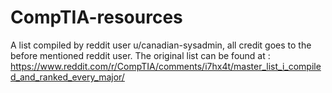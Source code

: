 # CompTIA-resources
A list compiled by reddit user u/canadian-sysadmin, all credit goes to the before mentioned reddit user. The original list can be found at 
: https://www.reddit.com/r/CompTIA/comments/i7hx4t/master_list_i_compiled_and_ranked_every_major/

